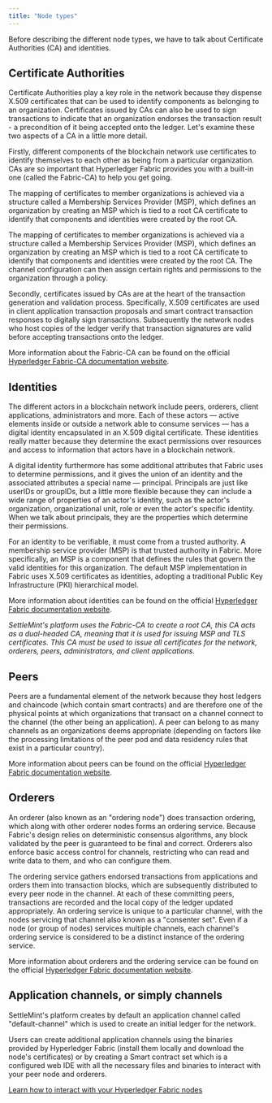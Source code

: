 ```yaml
---
title: "Node types"
---
```


Before describing the different node types, we have to talk about Certificate Authorities (CA) and identities.

## Certificate Authorities

Certificate Authorities play a key role in the network because they dispense X.509 certificates that can be used to identify components as belonging to an organization. Certificates issued by CAs can also be used to sign transactions to indicate that an organization endorses the transaction result - a precondition of it being accepted onto the ledger. Let's examine these two aspects of a CA in a little more detail.

Firstly, different components of the blockchain network use certificates to identify themselves to each other as being from a particular organization. CAs are so important that Hyperledger Fabric provides you with a built-in one (called the Fabric-CA) to help you get going.

The mapping of certificates to member organizations is achieved via a structure called a Membership Services Provider (MSP), which defines an organization by creating an MSP which is tied to a root CA certificate to identify that components and identities were created by the root CA.

The mapping of certificates to member organizations is achieved via a structure called a Membership Services Provider (MSP), which defines an organization by creating an MSP which is tied to a root CA certificate to identify that components and identities were created by the root CA. The channel configuration can then assign certain rights and permissions to the organization through a policy.

Secondly, certificates issued by CAs are at the heart of the transaction generation and validation process. Specifically, X.509 certificates are used in client application transaction proposals and smart contract transaction responses to digitally sign transactions. Subsequently the network nodes who host copies of the ledger verify that transaction signatures are valid before accepting transactions onto the ledger.

More information about the Fabric-CA can be found on the official [Hyperledger Fabric-CA documentation website](https://hyperledger-fabric-ca.readthedocs.io/en/latest).

## Identities

The different actors in a blockchain network include peers, orderers, client applications, administrators and more. Each of these actors — active elements inside or outside a network able to consume services — has a digital identity encapsulated in an X.509 digital certificate. These identities really matter because they determine the exact permissions over resources and access to information that actors have in a blockchain network.

A digital identity furthermore has some additional attributes that Fabric uses to determine permissions, and it gives the union of an identity and the associated attributes a special name — principal. Principals are just like userIDs or groupIDs, but a little more flexible because they can include a wide range of properties of an actor's identity, such as the actor's organization, organizational unit, role or even the actor's specific identity. When we talk about principals, they are the properties which determine their permissions.

For an identity to be verifiable, it must come from a trusted authority. A membership service provider (MSP) is that trusted authority in Fabric. More specifically, an MSP is a component that defines the rules that govern the valid identities for this organization. The default MSP implementation in Fabric uses X.509 certificates as identities, adopting a traditional Public Key Infrastructure (PKI) hierarchical model.

More information about identities can be found on the official [Hyperledger Fabric documentation website](https://hyperledger-fabric.readthedocs.io/en/latest/identity/identity.html).

_SettleMint's platform uses the Fabric-CA to create a root CA, this CA acts as a dual-headed CA, meaning that it is used for issuing MSP and TLS certificates. This CA must be used to issue all certificates for the network, orderers, peers, administrators, and client applications._

## Peers

Peers are a fundamental element of the network because they host ledgers and chaincode (which contain smart contracts) and are therefore one of the physical points at which organizations that transact on a channel connect to the channel (the other being an application). A peer can belong to as many channels as an organizations deems appropriate (depending on factors like the processing limitations of the peer pod and data residency rules that exist in a particular country).

More information about peers can be found on the official [Hyperledger Fabric documentation website](https://hyperledger-fabric.readthedocs.io/en/latest/peers/peers.html).

## Orderers

An orderer (also known as an "ordering node") does transaction ordering, which along with other orderer nodes forms an ordering service. Because Fabric's design relies on deterministic consensus algorithms, any block validated by the peer is guaranteed to be final and correct. Orderers also enforce basic access control for channels, restricting who can read and write data to them, and who can configure them.

The ordering service gathers endorsed transactions from applications and orders them into transaction blocks, which are subsequently distributed to every peer node in the channel. At each of these committing peers, transactions are recorded and the local copy of the ledger updated appropriately. An ordering service is unique to a particular channel, with the nodes servicing that channel also known as a "consenter set". Even if a node (or group of nodes) services multiple channels, each channel's ordering service is considered to be a distinct instance of the ordering service.

More information about orderers and the ordering service can be found on the official [Hyperledger Fabric documentation website](https://hyperledger-fabric.readthedocs.io/en/latest/orderer/ordering_service.html).

## Application channels, or simply channels

SettleMint's platform creates by default an application channel called "default-channel" which is used to create an initial ledger for the network.

Users can create additional application channels using the binaries provided by Hyperledger Fabric (install them locally and download the node's certificates) or by creating a Smart contract set which is a configured web IDE with all the necessary files and binaries to interact with your peer node and orderers.

[Learn how to interact with your Hyperledger Fabric nodes](./connect-to-a-node)
